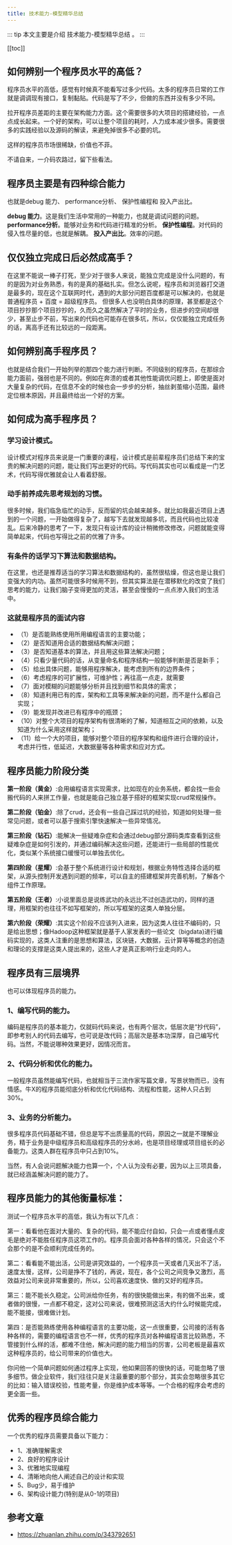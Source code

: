 ```yaml
---
title: 技术能力-模型精华总结
---
```


::: tip
本文主要是介绍 技术能力-模型精华总结 。
:::

[[toc]]

## 如何辨别一个程序员水平的高低？
程序员水平的高低，感觉有时候真不能看写过多少代码。太多的程序员日常的工作就是调调现有接口，复制黏贴。代码是写了不少，但做的东西并没有多少不同。

拉开程序员差距的主要在架构能力方面。这个需要很多的大项目的搭建经验，一点点成长起来。一个好的架构，可以让整个项目的耗时，人力成本减少很多。需要很多的实践经验以及源码的解读，来避免掉很多不必要的坑。

这样的程序员市场很稀缺，价值也不菲。

不请自来，一介码农路过，留下些看法。

## 程序员主要是有四种综合能力
也就是debug 能力、 performance分析、 保护性编程和 投入产出比。

**debug 能力**。这是我们生活中常用的一种能力，也就是调试问题的问题。
**performance分析**。能够对业务和代码进行精准的分析。
**保护性编程**。对代码的侵入性尽量的低，也就是解耦。
**投入产出比**。效率的问题。

## **仅仅独立完成日后必然成高手**？

在这里不能说一棒子打死，至少对于很多人来说，能独立完成是没什么问题的，有的是因为对业务熟悉，有的是真的基础扎实。但怎么说呢，程序员和浏览器打交道是最多的，现在这个互联网时代，遇到的大部分问题百度都是可以解决的，也就是普通程序员 + 百度 = 超级程序员。 但很多人也没明白具体的原理，甚至都是这个项目抄抄那个项目抄抄的，久而久之虽然解决了平时的业务，但进步的空间却很少，甚至止步不前，写出来的代码也可能存在很多坑，所以，仅仅能独立完成任务的话，离高手还有比较远的一段距离。


## **如何辨别高手程序员**？

也就是结合我们一开始列举的那四个能力进行判断。不同级别的程序员，在那综合能力面前，强弱也是不同的。例如在奔溃的或者其他性能调优问题上，即使是面对大量复杂的代码，在信息不全的时候也会一步步的分析，抽丝剥茧缩小范围，最终定位根本原因，并且最终给出一个好的方案。


## **如何成为高手程序员**？

### **学习设计模式**。
设计模式对程序员来说是一门重要的课程，设计模式是前辈程序员们总结下来的宝贵的解决问题的问题，能让我们写出更好的代码。写代码其实也可以看成是一门艺术，代码写得优雅就会让人看着舒服。

### **动手前养成先思考规划的习惯**。
很多时候，我们临急临忙的动手，反而留的坑会越来越多。就比如我最近项目上遇到的一个问题，一开始做得复杂了，越写下去就发现越多坑，而且代码也比较凌乱。后来冷静的思考了一下，发现只有设计库的设计稍微修改修改，问题就能变得简单起来，代码也写得比之前的优雅了许多。

### **有条件的话学习下算法和数据结构**。
在这里，也还是推荐适当的学习算法和数据结构的，虽然很枯燥，但这也是让我们变强大的内功。虽然可能很多时候用不到，但其实算法是在潜移默化的改变了我们思考的能力，让我们脑子变得更加的灵活，甚至会慢慢的一点点渗入我们的生活中。


### 这就是程序员的面试内容

- （1）是否能熟练使用所用编程语言的主要功能；
- （2）是否知道用合适的数据结构解决问题；
- （3）是否知道基本的算法，并且用这些算法解决问题；
- （4）只看少量代码的话，从变量命名和程序结构一般能够判断是否是新手；
- （5）给出具体问题，能够用程序解决，能考虑到所有的边界条件；
- （6）考虑程序的可扩展性，可维护性；再往高一点走，就需要
- （7）面对模糊的问题能够分析并且找到细节和具体的需求；
- （8）知道利用已有的库，架构和工具等来解决新的问题，而不是什么都自己实现；
- （9）能发现并改进已有程序中的瓶颈；
- （10）对整个大项目的程序架构有很清晰的了解，知道相互之间的依赖，以及知道为什么采用这样就架构；
- （11）给一个大的项目，能够对整个项目的程序架构和组件进行合理的设计，考虑并行性，低延迟，大数据量等各种需求和应对方式。



## 程序员能力阶段分类

**第一阶段（黄金）**:会用编程语言实现需求，比如现在的业务系统，都会找一些会搬代码的人来拼工作量，也就是能自己独立基于搭好的框架实现crud常规操作。

**第二阶段（铂金）**:除了crud，还会有一些自己踩过坑的经验，知道如何处理一些常见问题，或者可以基于搜索引擎快速解决一些异常情况。

**第三阶段（钻石）**:能解决一些疑难杂症和会通过debug部分源码类库查看到这些疑难杂症是如何引发的，并通过编码解决这些问题，还能进行一些局部的性能优化，类似某个系统接口缓慢可以单独去优化。

**第四阶段（星耀）**:会基于整个系统进行设计和规划，根据业务特性选择合适的框架，从源头控制开发遇到问题的频率，可以自主的搭建框架并完善机制，了解各个组件工作原理。

**第五阶段（王者）**:小说里面总是说练武功的永远比不过创造武功的，同样的道理，用框架的也往往不如写框架的，所以写框架的这类人单独分层。

**第六阶段（荣耀）**:其实这个阶段不应该列入进来，因为这类人往往不编码的，只是给出思想；像Hadoop这种框架就是基于人家发表的一些论文（bigdata)进行编码实现的，这类人注重的是思想和算法，区块链，大数据，云计算等等概念的创造和理论的支撑是这类人提出来的，这些人才是真正影响行业走向的人。


## 程序员有三层境界
也可以体现程序员的能力。


### 1、编写代码的能力。
编码是程序员的基本能力，仅就码代码来说，也有两个层次，低层次是“抄代码”，即参考别人的代码去编写，也可说是改代码；高层次是基本功深厚，自己编写代码。当然，不能说哪种效果更好，因情况而言。

### 2、代码分析和优化的能力。
一般程序员虽然能编写代码，也就相当于三流作家写篇文章，写景状物而已，没有情感。牛X的程序员能彻底分析和优化代码结构、流程和性能，这种人只占到30%。

### 3、业务的分析能力。
很多程序员代码基础不错，但总是写不出质量高的代码，原因之一就是不理解业务，精于业务是中级程序员和高级程序员的分水岭，也是项目经理或项目组长的必备能力。这类人群在程序员中只占到10%。

当然，有人会说问题解决能力也算一个，个人认为没有必要，因为以上三项具备，就已经涵盖解决问题的能力了。


## 程序员能力的其他衡量标准：

测试一个程序员水平的高低，我认为有以下几点：


第一：看看他在面对大量的、复杂的代码，能不能应付自如，只会一点或者懂点皮毛是绝对不能胜任程序员这项工作的。程序员会面对各种各样的情况，只会这个不会那个的是不会顺利完成任务的。

第二：看看能不能出活，公司是讲究效益的，一个程序员一天或者几天出不了活，速度太慢，这样，公司是挣不了钱的，再说，现在，各个公司之间竞争又激烈，高效益对公司来说非常重要的，所以，公司喜欢速度快、做的又好的程序员。

第三：能不能长久稳定。公司派给你任务，有的很快能做出来，有的做不出来，或者做的很慢，一点都不稳定，这对公司来说，很难预测这活大约什么时候能完成，能不能接，很难做计划。

第四：是否能熟练使用各种编程语言的主要功能，这一点很重要，公司接的活有各种各样的，需要的编程语言也不一样，优秀的程序员对各种编程语言比较熟悉，不管接到什么样的活，都难不住他，解决问题的能力相当的厉害，公司老板是最喜欢这种程序员的，给公司带来的价值也大。


你问他一个简单问题如何通过程序上实现，他如果回答的很快的话，可能忽略了很多细节。做企业软件，我们往往只是关注最重要的那个部分，其实会忽略很多其它的比如：输入错误校验，性能考量，你是维护成本等等。一个合格的程序会考虑的更全面一些。

## 优秀的程序员综合能力

一个优秀的程序员需要具备以下能力：

- 1、准确理解需求
- 2、良好的程序设计
- 3、优雅地实现编程
- 4、清晰地向他人阐述自己的设计和实现
- 5、Bug少，易于维护
- 6、架构设计能力(特别是从0-1的项目)

## 参考文章
* https://zhuanlan.zhihu.com/p/343792651